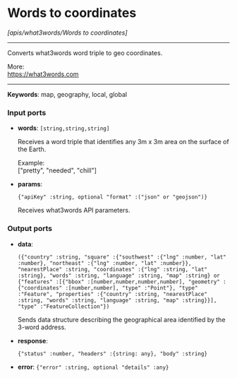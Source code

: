 # Words to coordinates

_[apis/what3words/Words to coordinates]_

---

Converts what3words word triple to geo coordinates.  
  
More:  
https://what3words.com  

---

__Keywords__: map, geography, local, global

### Input ports

* __words__: ` [string,string,string] `

    Receives a word triple that identifies any 3m x 3m area on the surface of the Earth.  
      
    Example:  
    ["pretty", "needed", "chill"]  


* __params__: 
    ```
    {"apiKey" :string, optional "format" :("json" or "geojson")}
    ```

    Receives what3words API parameters.  

### Output ports

* __data__: 
    ```
    ({"country" :string, "square" :{"southwest" :{"lng" :number, "lat" :number}, "northeast" :{"lng" :number, "lat" :number}}, "nearestPlace" :string, "coordinates" :{"lng" :string, "lat" :string}, "words" :string, "language" :string, "map" :string} or {"features" :[{"bbox" :[number,number,number,number], "geometry" :{"coordinates" :[number,number], "type" :"Point"}, "type" :"Feature", "properties" :{"country" :string, "nearestPlace" :string, "words" :string, "language" :string, "map" :string}}], "type" :"FeatureCollection"})
    ```

    Sends data structure describing the geographical area identified by the 3-word address.  


* __response__: 
    ```
    {"status" :number, "headers" :{string: any}, "body" :string}
    ```


* __error__: ` {"error" :string, optional "details" :any} `

